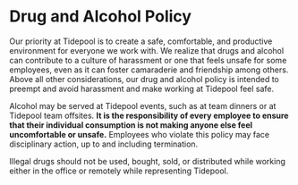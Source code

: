 # Drug and Alcohol Policy

Our priority at Tidepool is to create a safe, comfortable, and productive environment for everyone we work with. We realize that drugs and alcohol can contribute to a culture of harassment or one that feels unsafe for some employees, even as it can foster camaraderie and friendship among others. Above all other considerations, our drug and alcohol policy is intended to preempt and avoid harassment and make working at Tidepool feel safe.  

Alcohol may be served at Tidepool events, such as at team dinners or at Tidepool team offsites. **It is the responsibility of every employee to ensure that their individual consumption is not making anyone else feel uncomfortable or unsafe.** Employees who violate this policy may face disciplinary action, up to and including termination.

Illegal drugs should not be used, bought, sold, or distributed while working either in the office or remotely while representing Tidepool.
